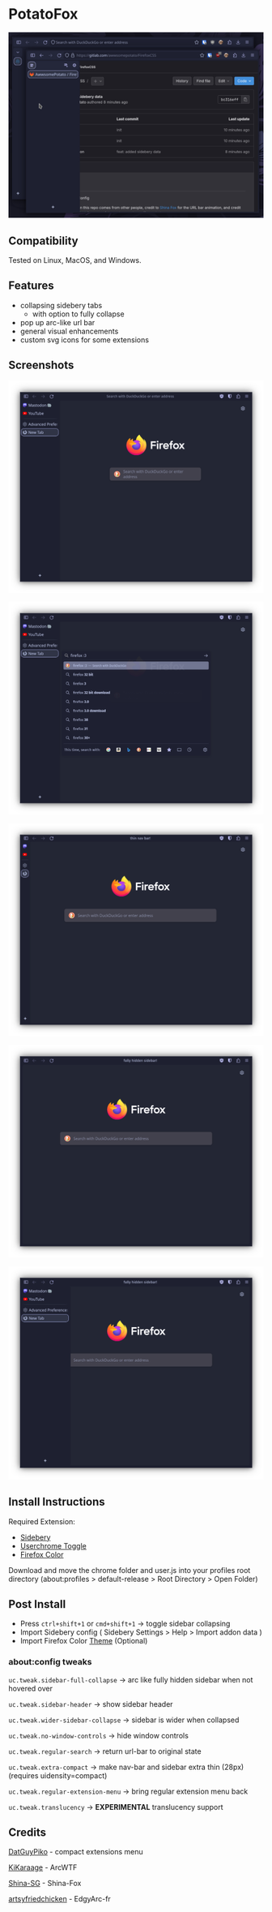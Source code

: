 # PotatoFox

![Firefox with Custom CSS applied](Media/Screenshot0.png)

## Compatibility

Tested on Linux, MacOS, and Windows. 

## Features

- collapsing sidebery tabs 
    - with option to fully collapse 
- pop up arc-like url bar
- general visual enhancements  
- custom svg icons for some extensions

## Screenshots

![](./Media/Screenshot1.png)

![](./Media/Screenshot2.png)

![](./Media/Screenshot3.png)

![](./Media/Screenshot4.png)

![](./Media/Screenshot5.png)

## Install Instructions

Required Extension:

* [Sidebery](https://addons.mozilla.org/en-US/firefox/addon/sidebery)
* [Userchrome Toggle](https://addons.mozilla.org/en-US/firefox/addon/userchrome-toggle/)
* [Firefox Color](https://addons.mozilla.org/en-US/firefox/addon/firefox-color)

Download and move the chrome folder and user.js into your profiles root directory (about:profiles > default-release > Root Directory > Open Folder)

## Post Install

- Press `ctrl+shift+1` or `cmd+shift+1` -> toggle sidebar collapsing
- Import Sidebery config ( Sidebery Settings > Help > Import addon data )
- Import Firefox Color [Theme](https://color.firefox.com/?theme=XQAAAAJIBAAAAAAAAABBqYhm849SCicxcUcPX38oKRicm6da8pG5gi-DrbS7fiEFLUzDsWXWyUHMSkHZ2PpRK_LvZGTF44fp7VnVXujpkKMjvOWQSIhdK22u1ZG2EgdMyNMx_0oKJ3H9Aulj_W-sLqp3C7P9xxbnSMyQXGvfNmFAc8Mw6b7sZVymuhR0izERZjptFUVqlI0Zglmvbx7Aqqf1yCNtF2ljYjJBJ2zeQ3SGqmjknTFkU7hkVMy3aRrVafVheQXSAb6urDunQ8LZD2shNDvg5bN-ozZG255xn3hB1gfB1yVOKWNg9jJYn6DntzqTwzgEmwpEgPB4NyBczypZzFqtS5oB-cT0e_lH4lrI8tO01TfXk0UUp6n29KfQU8nu5zesYpVUZThdOvZPqE6CpFbMooJ1cL6fU-TdtOGpTkrgd2fzHgwJX6a54v0tN0aHaAQD3jj-0fqNVcm4Lg-8eyxZ09ItqMLD48JaDU9OFPtiCyyvpsoYYfuZf9osapMO72ZS-AfpMq9oF6ZHatA6Xvt7B8-XGebHGtdzq0PHgpkZPu-zwq2PPoCCFGzjkUZVjpBGQm7UXoevFP_2oiQt) (Optional)

### about:config tweaks

`uc.tweak.sidebar-full-collapse` -> arc like fully hidden sidebar when not hovered over

`uc.tweak.sidebar-header` -> show sidebar header

`uc.tweak.wider-sidebar-collapse` -> sidebar is wider when collapsed

`uc.tweak.no-window-controls` -> hide window controls

`uc.tweak.regular-search` -> return url-bar to original state

`uc.tweak.extra-compact` -> make nav-bar and sidebar extra thin (28px) (requires uidensity=compact)

`uc.tweak.regular-extension-menu` -> bring regular extension menu back

`uc.tweak.translucency` -> **EXPERIMENTAL** translucency support  

## Credits

[DatGuyPiko](https://github.com/datguypiko/Firefox-Mod-Blur/tree/master/EXTRA%20MODS/Compact%20extensions%20menu) - compact extensions menu

[KiKaraage](https://github.com/KiKaraage/ArcWTF) - ArcWTF

[Shina-SG](https://github.com/Shina-SG/Shina-Fox) - Shina-Fox

[artsyfriedchicken](https://github.com/artsyfriedchicken/EdgyArc-fr) - EdgyArc-fr
